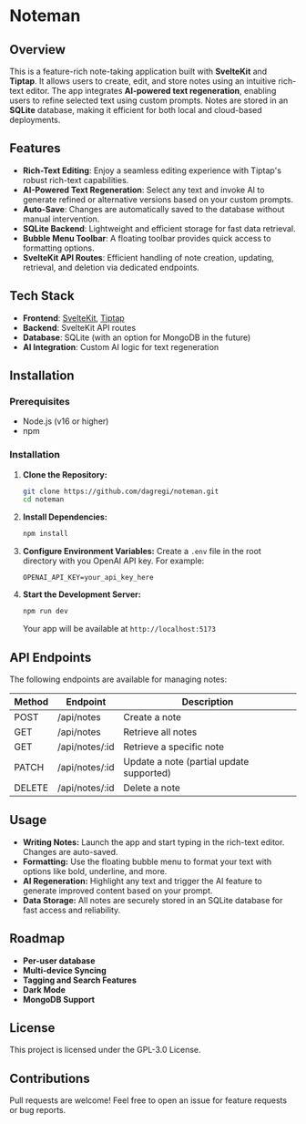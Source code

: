 # Noteman

## Overview

This is a feature-rich note-taking application built with **SvelteKit** and **Tiptap**. It allows users to create, edit, and store notes using an intuitive rich-text editor. The app integrates **AI-powered text regeneration**, enabling users to refine selected text using custom prompts. Notes are stored in an **SQLite** database, making it efficient for both local and cloud-based deployments.

## Features

- **Rich-Text Editing**: Enjoy a seamless editing experience with Tiptap's robust rich-text capabilities.
- **AI-Powered Text Regeneration**: Select any text and invoke AI to generate refined or alternative versions based on your custom prompts.
- **Auto-Save**: Changes are automatically saved to the database without manual intervention.
- **SQLite Backend**: Lightweight and efficient storage for fast data retrieval.
- **Bubble Menu Toolbar**: A floating toolbar provides quick access to formatting options.
- **SvelteKit API Routes**: Efficient handling of note creation, updating, retrieval, and deletion via dedicated endpoints.

## Tech Stack

- **Frontend**: [SvelteKit](https://kit.svelte.dev/), [Tiptap](https://tiptap.dev/)
- **Backend**: SvelteKit API routes
- **Database**: SQLite (with an option for MongoDB in the future)
- **AI Integration**: Custom AI logic for text regeneration

## Installation

### Prerequisites

- Node.js (v16 or higher)
- npm

### Installation

1. **Clone the Repository:**
    ```bash
    git clone https://github.com/dagregi/noteman.git
    cd noteman
    ```
2. **Install Dependencies:**
    ```bash
    npm install
    ```
3. **Configure Environment Variables:**
   Create a `.env` file in the root directory with you OpenAI API key. For example:
    ```env
    OPENAI_API_KEY=your_api_key_here
    ```
4. **Start the Development Server:**
    ```bash
    npm run dev
    ```
    Your app will be available at `http://localhost:5173`

## API Endpoints

The following endpoints are available for managing notes:

| Method | Endpoint       | Description                              |
| ------ | -------------- | ---------------------------------------- |
| POST   | /api/notes     | Create a note                            |
| GET    | /api/notes     | Retrieve all notes                       |
| GET    | /api/notes/:id | Retrieve a specific note                 |
| PATCH  | /api/notes/:id | Update a note (partial update supported) |
| DELETE | /api/notes/:id | Delete a note                            |

## Usage

- **Writing Notes:** Launch the app and start typing in the rich-text editor. Changes are auto-saved.
- **Formatting:** Use the floating bubble menu to format your text with options like bold, underline, and more.
- **AI Regeneration:** Highlight any text and trigger the AI feature to generate improved content based on your prompt.
- **Data Storage:** All notes are securely stored in an SQLite database for fast access and reliability.

## Roadmap

- **Per-user database**
- **Multi-device Syncing**
- **Tagging and Search Features**
- **Dark Mode**
- **MongoDB Support**

## License

This project is licensed under the GPL-3.0 License.

## Contributions

Pull requests are welcome! Feel free to open an issue for feature requests or bug reports.
